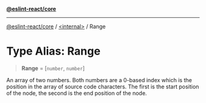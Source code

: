 [**@eslint-react/core**](../../README.md)

***

[@eslint-react/core](../../README.md) / [\<internal\>](../README.md) / Range

# Type Alias: Range

> **Range** = \[`number`, `number`\]

An array of two numbers.
Both numbers are a 0-based index which is the position in the array of source code characters.
The first is the start position of the node, the second is the end position of the node.
